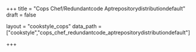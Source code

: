 +++
title = "Cops Chef/Redundantcode Aptrepositorydistributiondefault"
draft = false

layout = "cookstyle_cops"
data_path = ["cookstyle","cops_chef_redundantcode_aptrepositorydistributiondefault"]

+++

<!-- The content of this page is automatically generated from the
cops_chef_redundantcode_aptrepositorydistributiondefault.yml file in github.com/chef/cookstyle/docs-chef-io/data/cookstyle. -->

